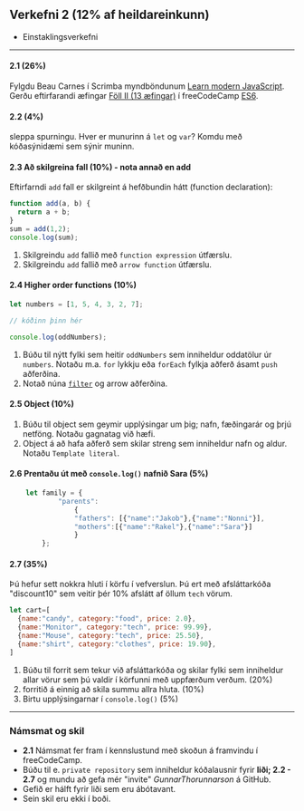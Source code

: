 ## Verkefni 2 (12% af heildareinkunn)
- Einstaklingsverkefni

---
#### 2.1 (26%)
Fylgdu Beau Carnes í Scrimba myndböndunum [Learn modern JavaScript](https://scrimba.com/course/ges6). <br>
Gerðu eftirfarandi æfingar [Föll II (13 æfingar)](https://github.com/GunnarThorunnarson/FORR3JS05DU/wiki/F%C3%B6ll-II) í freeCodeCamp [ES6](https://www.freecodecamp.org/learn/javascript-algorithms-and-data-structures/es6/).

#### 2.2 (4%)
sleppa spurningu.
Hver er munurinn á `let` og `var`? Komdu með kóðasýnidæmi sem sýnir muninn.

#### 2.3 Að skilgreina fall (10%) - nota annað en add
Eftirfarndi `add` fall er skilgreint á hefðbundin hátt (function declaration):

```javascript
function add(a, b) {
  return a + b;
}
sum = add(1,2);
console.log(sum);
```
1. Skilgreindu `add` fallið með `function expression` útfærslu.
1. Skilgreindu `add` fallið með `arrow function` útfærslu.

#### 2.4 Higher order functions (10%)

```javascript
let numbers = [1, 5, 4, 3, 2, 7];

// kóðinn þinn hér 

console.log(oddNumbers);  
```

1. Búðu til nýtt fylki sem heitir `oddNumbers` sem inniheldur oddatölur úr `numbers`. Notaðu m.a. `for` lykkju eða `forEach` fylkja aðferð ásamt `push` aðferðina.
1. Notað núna [`filter`](https://developer.mozilla.org/en-US/docs/Web/JavaScript/Reference/Global_Objects/Array/filter) og arrow aðferðina.


#### 2.5 Object (10%)
1. Búðu til object sem geymir upplýsingar um þig; nafn, fæðingarár og þrjú netföng. Notaðu gagnatag við hæfi.
1. Object á að hafa aðferð sem skilar streng sem inniheldur nafn og aldur. Notaðu `Template literal`. 
<!--
1. Birtu allar upplýsingarnar í console, sjá [3 Methods to Loop Over Object Properties](https://itnext.io/x1f4f9-3-ways-to-loop-over-object-properties-with-vanilla-javascript-es6-included-efb4a68cfbb)
-->

#### 2.6 Prentaðu út með `console.log()` nafnið Sara (5%)

```javascript
	let family = {
			"parents": 
				{
				"fathers": [{"name":"Jakob"},{"name":"Nonni"}],
				"mothers":[{"name":"Rakel"},{"name":"Sara"}]
				}
		};
```


#### 2.7 (35%)

Þú hefur sett nokkra hluti í körfu í vefverslun. Þú ert með afsláttarkóða "discount10" sem veitir þér 10% afslátt af öllum `tech` vörum.

```javascript
let cart=[
  {name:"candy", category:"food", price: 2.0},
  {name:"Monitor", category:"tech", price: 99.99},
  {name:"Mouse", category:"tech", price: 25.50},
  {name:"shirt", category:"clothes", price: 19.90},
]
```

1. Búðu til forrit sem tekur við afsláttarkóða og skilar fylki sem inniheldur allar vörur sem þú valdir í körfunni með uppfærðum verðum. (20%)
1. forritið á einnig að skila summu allra hluta. (10%)
1. Birtu upplýsingarnar í `console.log()` (5%)

<!--
**ath.** `prompt()` virkar í console í vafra en ekki í VS Code.
-->
---

### Námsmat og skil
- **2.1** Námsmat fer fram í kennslustund með skoðun á framvindu í freeCodeCamp.
- Búðu til e. `private repository` sem inniheldur kóðalausnir fyrir **liði; 2.2 - 2.7** og mundu að gefa mér "invite" _GunnarThorunnarson_ á GitHub.
- Gefið er hálft fyrir liði sem eru ábótavant.
- Sein skil eru ekki í boði.

